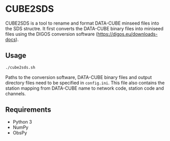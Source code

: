 # CUBE2SDS

CUBE2SDS is a tool to rename and format DATA-CUBE minseed files into the SDS structre. It first converts the DATA-CUBE binary files into miniseed files using the DIGOS conversion software (https://digos.eu/downloads-docs).

## Usage

```bash
./cube2sds.sh
```

Paths to the conversion software, DATA-CUBE binary files and output directory files need to be specified in ```config.ini```. This file also contains the station mapping from DATA-CUBE name to network code, station code and channels.

## Requirements
* Python 3
* NumPy
* ObsPy
